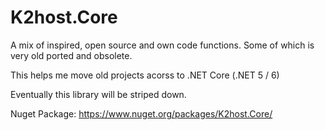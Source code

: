 
# K2host.Core

A mix of inspired, open source and own code functions. Some of which is very old ported and obsolete.

This helps me move old projects acorss to .NET Core (.NET 5 / 6)

Eventually this library will be striped down.

Nuget Package: https://www.nuget.org/packages/K2host.Core/


